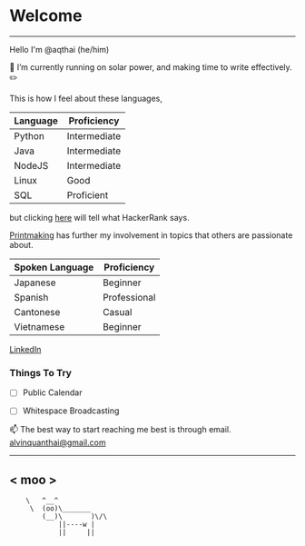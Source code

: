 # Welcome
---
Hello I'm @aqthai (he/him)

🌱 I’m currently running on solar power,
and making time to write effectively. ✏️

This is how I feel about these languages,

| Language | Proficiency |
| ----------- | ----------- |
| Python | Intermediate |
| Java | Intermediate |
| NodeJS | Intermediate |                   
| Linux | Good |
| SQL | Proficient |

but clicking [here](https://www.hackerrank.com/alvinquanthai) will tell what HackerRank says.

[Printmaking](https://aqthai.github.io/print-protest/) has further my involvement in topics that others are passionate about.

| Spoken Language | Proficiency |
| ----------- | ----------- |
| Japanese | Beginner |
| Spanish | Professional |
| Cantonese | Casual |
| Vietnamese | Beginner |

[LinkedIn](https://www.linkedin.com/in/alvin-thai-b91ba3127/)

### Things To Try
- [ ] Public Calendar
- [ ] Whitespace Broadcasting


📫 The best way to start reaching me best is through email. alvinquanthai@gmail.com

 ______
< moo >
 ------
        \   ^__^
         \  (oo)\_______
            (__)\       )\/\
                ||----w |
                ||     ||

<!---
aqthai/aqthai is a ✨ special ✨ repository because its `README.md` (this file) appears on your GitHub profile.
You can click the Preview link to take a look at your changes.
--->

